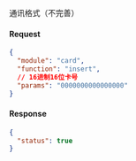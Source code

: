 通讯格式（不完善）

#### Request
```JSON
{
  "module": "card",
  "function": "insert",
  // 16进制16位卡号
  "params": "0000000000000000"
}
```

#### Response
```JSON
{
  "status": true
}
```
